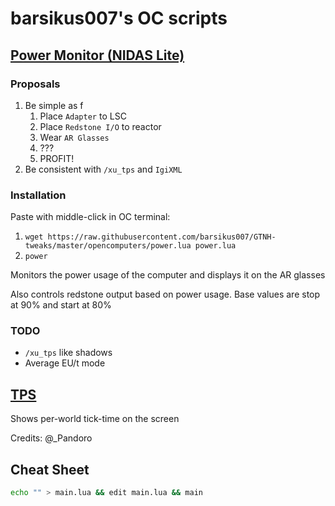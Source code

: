 # barsikus007's OC scripts

## [Power Monitor (NIDAS Lite)](power.lua)

### Proposals

1. Be simple as f
   1. Place `Adapter` to LSC
   2. Place `Redstone I/O` to reactor
   3. Wear `AR Glasses`
   4. ???
   5. PROFIT!
2. Be consistent with `/xu_tps` and `IgiXML`

### Installation

Paste with middle-click in OC terminal:

1. `wget https://raw.githubusercontent.com/barsikus007/GTNH-tweaks/master/opencomputers/power.lua power.lua`
2. `power`

Monitors the power usage of the computer and displays it on the AR glasses

Also controls redstone output based on power usage. Base values are stop at 90% and start at 80%

### TODO

- `/xu_tps` like shadows
- Average EU/t mode

## [TPS](tps.lua)

Shows per-world tick-time on the screen

Credits: @_Pandoro

## Cheat Sheet

```sh
echo "" > main.lua && edit main.lua && main
```
